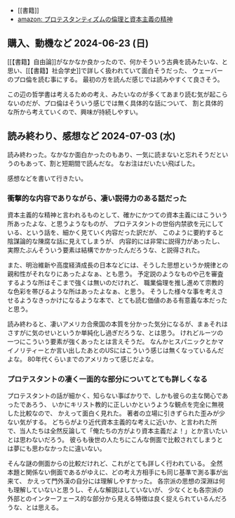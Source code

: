 - [[書籍]]
- [amazon: プロテスタンティズムの倫理と資本主義の精神](https://amzn.to/4cfMDVm)

## 購入、動機など 2024-06-23 (日)

[[【書籍】自由論]]がなかなか良かったので、何かそういう古典を読みたいな、と思い、[[【書籍】社会学史]]で詳しく扱われていて面白そうだった、
ウェーバーのプロ倫を読む事にする。
最初の方を読んだ感じでは読みやすくて良さそう。

この辺の哲学書は考えるための考え、みたいなのが多くてあまり読む気が起こらないのだが、プロ倫はそういう感じでは無く具体的な話について、
割と具体的な所から考えていくので、興味が持続しやすい。

## 読み終わり、感想など 2024-07-03 (水)

読み終わった。なかなか面白かったのもあり、一気に読まないと忘れそうだというのもあって、割と短期間で読んだな。
なお注はだいたい飛ばした。

感想などを書いて行きたい。

### 衝撃的な内容でありながら、凄い説得力のある話だった

資本主義的な精神と言われるものとして、確かにかつての資本主義にはこういう所あったよな、と思うようなものが、
プロテスタントの世俗内禁欲を元にしている、という話を、細かく見ていく内容だった訳だが、
このように要約すると陰謀論的な陳腐な話に見えてしまうが、
内容的には非常に説得力があったし、
実際たぶんそういう要素は結構でかかったんだろうな、と説得された。

また、明治維新や高度経済成長の日本などには、そうした思想というか規律との親和性がそれなりにあったよなぁ、とも思う。
予定説のようなものや己を審査するような所はそこまで強くは無いのだけれど、
職業倫理を推し進めて宗教的な色彩を帯びるような所はあったよなぁ、と思う。
そうした様々な事を考えさせるようなきっかけになるような本で、とても読む価値のある有意義な本だったと思う。

読み終わると、凄いアメリカ合衆国の本質を分かった気分になるが、まぁそれはさすがに気のせいというか単純化し過ぎだろうな、とは思う。
けれどルーツの一つにこういう要素が強くあったとは言えそうだ。
なんかヒスパニックとかマイノリティーとか言い出したあとのUSにはこういう感じは無くなっているんだよな。
80年代くらいまでのアメリカって感じだよな。

### プロテスタントの凄く一面的な部分についてとても詳しくなる

プロテスタントの話が細かく、知らない事ばかりで、しかも彼らの主な関心であったであろう、
いかにキリスト教的に正しいかというような観点を完全に無視した比較なので、
かえって面白く見れた。
著者の立場に引きずられた歪みが少ない気がする。
どちらがより近代資本主義的な考えに近いか、と言われた所で、当人たちは全然反論して「俺たちの方がより資本主義だよ！」とか言いたいとは思わないだろう。
彼らも後世の人たちにこんな側面で比較されてしまうとは夢にも思わなかったに違いない。

そんな謎の側面からの比較だけれど、これがとても詳しく行われている。
全然本題と関係ない側面であるがゆえに、どの考え方相手にも同じ基準で測る事が出来て、
かえって門外漢の自分には理解しやすかった。
各宗派の思想の深淵は何も理解していないと思うし、そんな解説はしていないが、
少なくとも各宗派の外部とのインターフェース的な部分から見える特徴は良く捉えられているんだろうな、とは思える。
